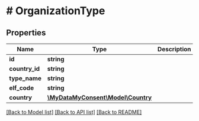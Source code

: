 # # OrganizationType

## Properties

Name | Type | Description | Notes
------------ | ------------- | ------------- | -------------
**id** | **string** |  | [optional]
**country_id** | **string** |  | [optional]
**type_name** | **string** |  | [optional]
**elf_code** | **string** |  | [optional]
**country** | [**\MyDataMyConsent\Model\Country**](Country.md) |  | [optional]

[[Back to Model list]](../../README.md#models) [[Back to API list]](../../README.md#endpoints) [[Back to README]](../../README.md)

